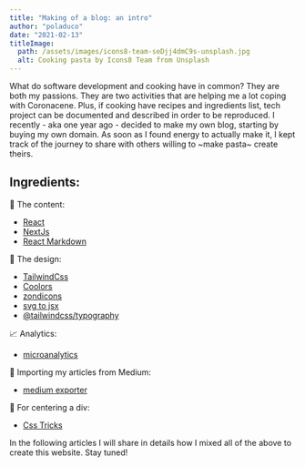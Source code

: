 ```yaml
---
title: "Making of a blog: an intro"
author: "poladuco"
date: "2021-02-13"
titleImage: 
  path: /assets/images/icons8-team-seDjj4dmC9s-unsplash.jpg
  alt: Cooking pasta by Icons8 Team from Unsplash
---
```


What do software development and cooking have in common? They are both my passions. They are two activities that are helping me a lot coping with Coronacene. Plus, if cooking have recipes and ingredients list, tech project can be documented and described in order to be reproduced. I recently - aka one year ago - decided to make my own blog, starting by buying my own domain. As soon as I found energy to actually make it, I kept track of the journey to share with others willing to ~make pasta~ create theirs.

## Ingredients:

📃 The content:
- [React](https://reactjs.org/)
- [NextJs](https://nextjs.org/)
- [React Markdown](https://github.com/remarkjs/react-markdown)

🎨 The design:
* [TailwindCss](https://tailwindcss.com/)
* [Coolors](https://coolors.co/)
* [zondicons](https://www.zondicons.com/)
* [svg to jsx](https://svg2jsx.com/)
* [@tailwindcss/typography](@tailwindcss/typography)

📈 Analytics:
* [microanalytics](https://microanalytics.io)

🚚 Importing my articles from Medium:
* [medium exporter](https://github.com/xdamman/mediumexporter)

🎯 For centering a div:
* [Css Tricks](https://css-tricks.com/)

In the following articles I will share in details how I mixed all of the above to create this website. Stay tuned!